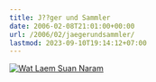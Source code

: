 ```yaml
---
title: J??ger und Sammler
date: 2006-02-08T21:01:00+00:00
url: /2006/02/jaegerundsammler/
lastmod: 2023-09-10T19:14:12+07:00
---
```

[![Wat Laem Suan Naram][1]][2]

 [1]: //static.flickr.com/23/93499719_d2b0a3ae49.jpg
 [2]: http://www.flickr.com/photos/schreibblogade/93499719/ "Wat Laem Suan Naram"
